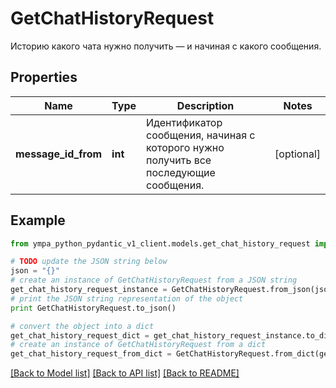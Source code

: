 # GetChatHistoryRequest

Историю какого чата нужно получить — и начиная с какого сообщения. 

## Properties
Name | Type | Description | Notes
------------ | ------------- | ------------- | -------------
**message_id_from** | **int** | Идентификатор сообщения, начиная с которого нужно получить все последующие сообщения. | [optional] 

## Example

```python
from ympa_python_pydantic_v1_client.models.get_chat_history_request import GetChatHistoryRequest

# TODO update the JSON string below
json = "{}"
# create an instance of GetChatHistoryRequest from a JSON string
get_chat_history_request_instance = GetChatHistoryRequest.from_json(json)
# print the JSON string representation of the object
print GetChatHistoryRequest.to_json()

# convert the object into a dict
get_chat_history_request_dict = get_chat_history_request_instance.to_dict()
# create an instance of GetChatHistoryRequest from a dict
get_chat_history_request_from_dict = GetChatHistoryRequest.from_dict(get_chat_history_request_dict)
```
[[Back to Model list]](../README.md#documentation-for-models) [[Back to API list]](../README.md#documentation-for-api-endpoints) [[Back to README]](../README.md)


